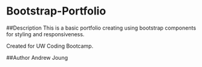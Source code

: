 # Bootstrap-Portfolio

##Description
This is a basic portfolio creating using bootstrap components for styling and responsiveness. 

Created for UW Coding Bootcamp.

##Author
Andrew Joung